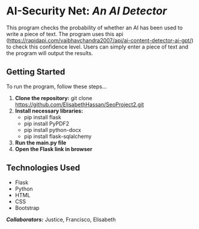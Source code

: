 # AI-Security Net: *An AI Detector*

This program checks the probability of whether an AI has been used to write a piece of text.
The program uses this api (https://rapidapi.com/vaibhavchandra2007/api/ai-content-detector-ai-gpt/)
to check this confidence level. Users can simply enter a piece of text and the program will output the results.

## Getting Started
To run the program, follow these steps...
1. **Clone the repository:** git clone https://github.com/ElisabethHassan/SeoProject2.git
2. **Install necessary libraries:** 
   - pip install flask
   - pip install PyPDF2
   - pip install python-docx
   - pip install flask-sqlalchemy
3. **Run the main.py file**
4. **Open the Flask link in browser**

## Technologies Used
* Flask
* Python
* HTML
* CSS
* Bootstrap

**_Collaborators:_** Justice, Francisco, Elisabeth